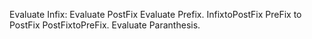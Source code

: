 Evaluate Infix:
Evaluate PostFix
Evaluate Prefix.
InfixtoPostFix
PreFix to PostFix
PostFixtoPreFix. 
Evaluate Paranthesis.


